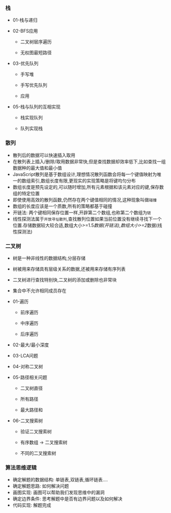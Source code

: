 ### 栈
  - 01-栈与递归

  - 02-BFS应用
    - 二叉树层序遍历

    - 无权图最短路径

  - 03-优先队列
    - 手写堆

    - 手写优先队列

    - 应用

  - 05-栈与队列的互相实现
    - 栈实现队列

    - 队列实现栈

### 散列
  - 散列后的数据可以快速插入取用
  - 在散列表上插入/删除/取用数据非常快,但是查找数据却效率低下,比如查找一组数据种的最大值和最小值
  - JavaScript散列是基于数组设计,理想情况散列函数会将每一个键值映射为唯一的数组索引,数组长度有限,更现实的实现策略是将键均匀分布
  - 数组长度是预先设定的,可以随时增加,所有元素根据和该元素对应的键,保存数组的特定位置
  - 即使使用高效的散列函数,仍然存在两个键值相同的情况,这种现象叫做``碰撞``
  - 数组的长度应该是一个质数,所有的策略都基于碰撞
  - 开链法: 两个键相同保存位置一样,开辟第二个数组,也称第二个数组为``链``
  - 线性探测法属于``开放寻址散列``,查找散列位置如果当前位置没有继续寻找下一个位置.存储数据较大较合适,数组大小>=1.5*数据(开链法),数组大小>=2*数据(线性探测法)

### 二叉树
  - 树是一种非线性的数据结构,分层存储
  - 树被用来存储具有层级关系的数据,还被用来存储有序列表
  - 二叉树进行查找特别快,二叉树的添加或删除也非常块
  - 集合中不允许相同成员存在

  - 01-遍历
    - 前序遍历

    - 中序遍历

    - 后序遍历
  
  - 02-最大/最小深度

  - 03-LCA问题

  - 04-对称二叉树

  - 05-路径相关问题
    - 二叉树直径

    - 所有路径

    - 最大路径和

  - 06-二叉搜索树
    - 验证二叉搜索树

    - 有序数组 -> 二叉搜索树

    - 不同的二叉搜索树

### 算法思维逻辑
  - 确定解题的数据结构: 单链表,双链表,循环链表....
  - 确定解题思路: 如何解决问题
  - 画图实现: 画图可以帮助我们发现思维中的漏洞
  - 确定边界条件: 思考解题中是否有边界问题以及如何解决
  - 代码实现: 解题完成
